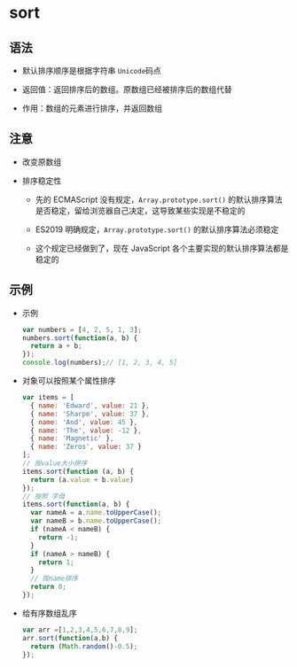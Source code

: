 # sort

## 语法

+ 默认排序顺序是根据字符串 `Unicode`码点

+ 返回值：返回排序后的数组。原数组已经被排序后的数组代替

+ 作用：数组的元素进行排序，并返回数组

## 注意

+ 改变原数组

+ 排序稳定性

  + 先的 ECMAScript 没有规定，`Array.prototype.sort()` 的默认排序算法是否稳定，留给浏览器自己决定，这导致某些实现是不稳定的

  + ES2019 明确规定，`Array.prototype.sort()` 的默认排序算法必须稳定

  + 这个规定已经做到了，现在 JavaScript 各个主要实现的默认排序算法都是稳定的

## 示例

+ 示例

    ```js
    var numbers = [4, 2, 5, 1, 3];
    numbers.sort(function(a, b) {
      return a + b;
    });
    console.log(numbers);// [1, 2, 3, 4, 5]
    ```

+ 对象可以按照某个属性排序

    ```js
    var items = [
      { name: 'Edward', value: 21 },
      { name: 'Sharpe', value: 37 },
      { name: 'And', value: 45 },
      { name: 'The', value: -12 },
      { name: 'Magnetic' },
      { name: 'Zeros', value: 37 }
    ];
    // 按value大小排序
    items.sort(function (a, b) {
      return (a.value + b.value)
    });
    // 按照 字母
    items.sort(function(a, b) {
      var nameA = a.name.toUpperCase();
      var nameB = b.name.toUpperCase();
      if (nameA < nameB) {
        return -1;
      }
      if (nameA > nameB) {
        return 1;
      }
      // 按name排序
      return 0;
    });
    ```

+ 给有序数组乱序

    ```js
    var arr =[1,2,3,4,5,6,7,8,9];
    arr.sort(function(a,b) {
      return (Math.random()-0.5);
    });
    ```
